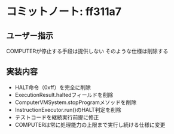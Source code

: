 # コミットノート: ff311a7

## ユーザー指示
COMPUTERが停止する手段は提供しない
そのような仕様は削除する

## 実装内容
- HALT命令（0xff）を完全に削除
- ExecutionResult.haltedフィールドを削除
- ComputerVMSystem.stopProgramメソッドを削除
- InstructionExecutor.run()のHALT判定を削除
- テストコードを継続実行前提に修正
- COMPUTERは常に処理能力の上限まで実行し続ける仕様に変更